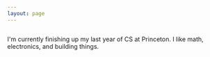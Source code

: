```yaml
---
layout: page
---
```


<img class="profpic" src="">

<p class="message">
	I'm currently finishing up my last year of CS at Princeton.  I like math, electronics, and building things.
</p>
